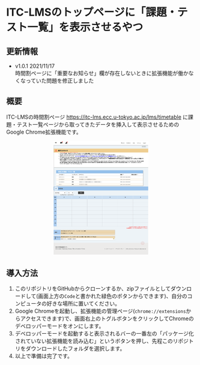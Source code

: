 # ITC-LMSのトップページに「課題・テスト一覧」を表示させるやつ

## 更新情報
- v1.0.1 2021/11/17 <br>
  時間割ページに「重要なお知らせ」欄が存在しないときに拡張機能が働かなくなっていた問題を修正しました

## 概要
ITC-LMSの時間割ページ
https://itc-lms.ecc.u-tokyo.ac.jp/lms/timetable
に課題・テスト一覧ページから取ってきたデータを挿入して表示させるためのGoogle Chrome拡張機能です。

<div style='text-align: center'>
    <img src='imgs/lms-mosaic.png' width=50%>
</div>


## 導入方法
1. このリポジトリをGitHubからクローンするか、zipファイルとしてダウンロードして(画面上方の`Code`と書かれた緑色のボタンからできます)、自分のコンピュータの好きな場所に置いてください。
2. Google Chromeを起動し、拡張機能の管理ページ(`chrome://extensions`からアクセスできます)で、画面右上のトグルボタンをクリックしてChromeのデベロッパーモードをオンにします。
3. デベロッパーモードを起動すると表示されるバーの一番左の「パッケージ化されていない拡張機能を読み込む」というボタンを押し、先程このリポジトリをダウンロードしたフォルダを選択します。
4. 以上で準備は完了です。